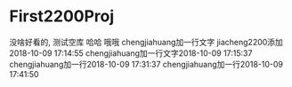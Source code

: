 # First2200Proj
没啥好看的, 测试空库
哈哈
哦哦
chengjiahuang加一行文字
jiacheng2200添加2018-10-09 17:14:55
chengjiahuang加一行文字2018-10-09 17:15:37 
chengjiahuang加一行2018-10-09 17:31:37
chengjiahuang加一行2018-10-09 17:41:50